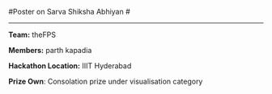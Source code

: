 #Poster on Sarva Shiksha Abhiyan #

----------

**Team:**    theFPS

**Members:** parth kapadia 

**Hackathon Location:** IIIT Hyderabad

**Prize Own**: Consolation prize under visualisation category